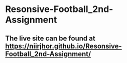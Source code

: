 ﻿# Resonsive-Football_2nd-Assignment

## The live site can be found at  https://niirjhor.github.io/Resonsive-Football_2nd-Assignment/
